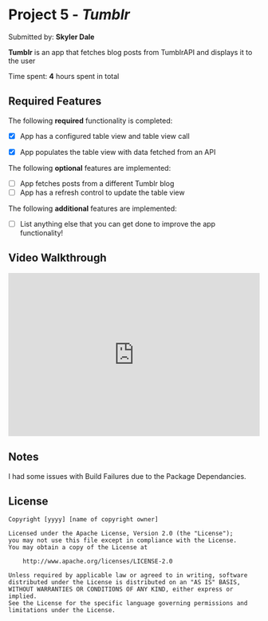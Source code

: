 # Project 5 - *Tumblr*

Submitted by: **Skyler Dale**

**Tumblr** is an app that fetches blog posts from TumblrAPI and displays it to the user

Time spent: **4** hours spent in total

## Required Features

The following **required** functionality is completed:

- [x] App has a configured table view and table view call
- [x] App populates the table view with data fetched from an API


The following **optional** features are implemented:

- [ ] App fetches posts from a different Tumblr blog
- [ ] App has a refresh control to update the table view

The following **additional** features are implemented:

- [ ] List anything else that you can get done to improve the app functionality!

## Video Walkthrough

<div style="position: relative; padding-bottom: 64.86486486486486%; height: 0;"><iframe src="https://www.loom.com/embed/bf17b0f7e7534e838e06c4d95ec7e289?sid=8b54d881-b38f-4aa1-ae2d-b7ed15db79d3" frameborder="0" webkitallowfullscreen mozallowfullscreen allowfullscreen style="position: absolute; top: 0; left: 0; width: 100%; height: 100%;"></iframe></div>

## Notes

I had some issues with Build Failures due to the Package Dependancies.

## License

    Copyright [yyyy] [name of copyright owner]

    Licensed under the Apache License, Version 2.0 (the "License");
    you may not use this file except in compliance with the License.
    You may obtain a copy of the License at

        http://www.apache.org/licenses/LICENSE-2.0

    Unless required by applicable law or agreed to in writing, software
    distributed under the License is distributed on an "AS IS" BASIS,
    WITHOUT WARRANTIES OR CONDITIONS OF ANY KIND, either express or implied.
    See the License for the specific language governing permissions and
    limitations under the License.
